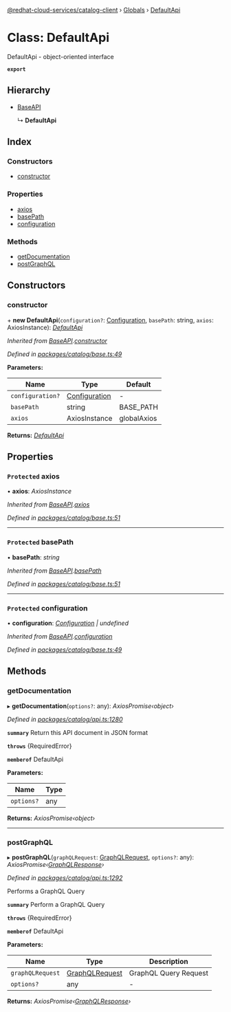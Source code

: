 [@redhat-cloud-services/catalog-client](../README.md) › [Globals](../globals.md) › [DefaultApi](defaultapi.md)

# Class: DefaultApi

DefaultApi - object-oriented interface

**`export`** 

## Hierarchy

* [BaseAPI](baseapi.md)

  ↳ **DefaultApi**

## Index

### Constructors

* [constructor](defaultapi.md#constructor)

### Properties

* [axios](defaultapi.md#protected-axios)
* [basePath](defaultapi.md#protected-basepath)
* [configuration](defaultapi.md#protected-configuration)

### Methods

* [getDocumentation](defaultapi.md#getdocumentation)
* [postGraphQL](defaultapi.md#postgraphql)

## Constructors

###  constructor

\+ **new DefaultApi**(`configuration?`: [Configuration](configuration.md), `basePath`: string, `axios`: AxiosInstance): *[DefaultApi](defaultapi.md)*

*Inherited from [BaseAPI](baseapi.md).[constructor](baseapi.md#constructor)*

*Defined in [packages/catalog/base.ts:49](https://github.com/RedHatInsights/javascript-clients/blob/master/packages/catalog/base.ts#L49)*

**Parameters:**

Name | Type | Default |
------ | ------ | ------ |
`configuration?` | [Configuration](configuration.md) | - |
`basePath` | string | BASE_PATH |
`axios` | AxiosInstance | globalAxios |

**Returns:** *[DefaultApi](defaultapi.md)*

## Properties

### `Protected` axios

• **axios**: *AxiosInstance*

*Inherited from [BaseAPI](baseapi.md).[axios](baseapi.md#protected-axios)*

*Defined in [packages/catalog/base.ts:51](https://github.com/RedHatInsights/javascript-clients/blob/master/packages/catalog/base.ts#L51)*

___

### `Protected` basePath

• **basePath**: *string*

*Inherited from [BaseAPI](baseapi.md).[basePath](baseapi.md#protected-basepath)*

*Defined in [packages/catalog/base.ts:51](https://github.com/RedHatInsights/javascript-clients/blob/master/packages/catalog/base.ts#L51)*

___

### `Protected` configuration

• **configuration**: *[Configuration](configuration.md) | undefined*

*Inherited from [BaseAPI](baseapi.md).[configuration](baseapi.md#protected-configuration)*

*Defined in [packages/catalog/base.ts:49](https://github.com/RedHatInsights/javascript-clients/blob/master/packages/catalog/base.ts#L49)*

## Methods

###  getDocumentation

▸ **getDocumentation**(`options?`: any): *AxiosPromise‹object›*

*Defined in [packages/catalog/api.ts:1280](https://github.com/RedHatInsights/javascript-clients/blob/master/packages/catalog/api.ts#L1280)*

**`summary`** Return this API document in JSON format

**`throws`** {RequiredError}

**`memberof`** DefaultApi

**Parameters:**

Name | Type |
------ | ------ |
`options?` | any |

**Returns:** *AxiosPromise‹object›*

___

###  postGraphQL

▸ **postGraphQL**(`graphQLRequest`: [GraphQLRequest](../interfaces/graphqlrequest.md), `options?`: any): *AxiosPromise‹[GraphQLResponse](../interfaces/graphqlresponse.md)›*

*Defined in [packages/catalog/api.ts:1292](https://github.com/RedHatInsights/javascript-clients/blob/master/packages/catalog/api.ts#L1292)*

Performs a GraphQL Query

**`summary`** Perform a GraphQL Query

**`throws`** {RequiredError}

**`memberof`** DefaultApi

**Parameters:**

Name | Type | Description |
------ | ------ | ------ |
`graphQLRequest` | [GraphQLRequest](../interfaces/graphqlrequest.md) | GraphQL Query Request |
`options?` | any | - |

**Returns:** *AxiosPromise‹[GraphQLResponse](../interfaces/graphqlresponse.md)›*

